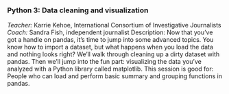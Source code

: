 ### Python 3: Data cleaning and visualization
*Teacher:* Karrie Kehoe, International Consortium of Investigative Journalists
*Coach:* Sandra Fish, independent journalist
Description: Now that you’ve got a handle on pandas, it’s time to jump into some advanced topics. You know how to import a dataset, but what happens when you load the data and nothing looks right? We’ll walk through cleaning up a dirty dataset with pandas. Then we’ll jump into the fun part: visualizing the data you’ve analyzed with a Python library called matplotlib. This session is good for: People who can load and perform basic summary and grouping functions in pandas.
